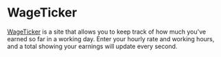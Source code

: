 WageTicker
==========
<a href="http://wageticker.com">WageTicker</a> is a site that allows you to keep track of how much you've earned so far in a working day. Enter your hourly rate and working hours, and a total showing your earnings will update every second.
